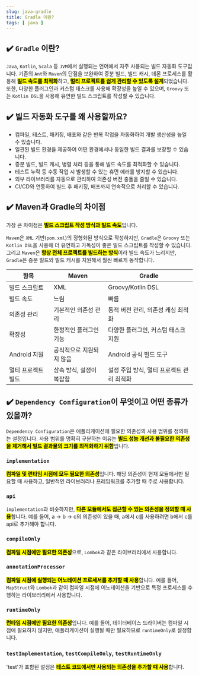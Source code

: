 ```yaml
---
slug: java-gradle
title: Gradle 이란?
tags: [ java ]
---
```


## ✔️ `Gradle` 이란?
`Java`, `Kotlin`, `Scala` 등 `JVM`에서 실행되는 언어에서 자주 사용되는 빌드 자동화 도구입니다. 기존의 `Ant`와 `Maven`의 단점을 보완하여 증분 빌드, 빌드 캐시, 데몬 프로세스를 활용해 <mark>**빌드 속도를 최적화**</mark>하고, <mark>**멀티 프로젝트를 쉽게 관리할 수 있도록 설계**</mark>되었습니다. 또한, 다양한 플러그인과 커스텀 태스크를 사용해 확장성을 높일 수 있으며, `Groovy` 또는 `Kotlin DSL`을 사용해 유연한 빌드 스크립트를 작성할 수 있습니다.

## ✔️ 빌드 자동화 도구를 왜 사용할까요?
* 컴파일, 테스트, 패키징, 배포와 같은 반복 작업을 자동화하여 개발 생산성을 높일 수 있습니다.
* 일관된 빌드 환경을 제공하여 어떤 환경에서나 동일한 빌드 결과를 보장할 수 있습니다.
* 증분 빌드, 빌드 캐시, 병렬 처리 등을 통해 빌드 속도를 최적화할 수 있습니다.
* 테스트 누락 등 수동 작업 시 발생할 수 있는 휴먼 에러를 방지할 수 있습니다.
* 외부 라이브러리를 자동으로 관리하여 의존성 버전 충돌을 줄일 수 있습니다.
* CI/CD와 연동하여 빌드 후 패키징, 배포까지 연속적으로 처리할 수 있습니다.

## ✔️ Maven과 Gradle의 차이점
가장 큰 차이점은 <mark>**빌드 스크립트 작성 방식과 빌드 속도**</mark>입니다.

`Maven`은 `XML` 기반(`pom.xml`)의 정형화된 방식으로 작성하지만, `Gradle`은 `Groovy` 또는 `Kotlin DSL`을 사용해 더 유연하고 가독성이 좋은 빌드 스크립트를 작성할 수 있습니다. 그리고 `Maven`은 <mark>**항상 전체 프로젝트를 빌드하는 방식**</mark>이라 빌드 속도가 느리지만, `Gradle`은 증분 빌드와 빌드 캐시를 지원해서 훨씬 빠르게 동작합니다.

| 항목                | Maven                         | Gradle                                      |
|---------------------|-------------------------------|----------------------------------------------|
| 빌드 스크립트        | XML                            | Groovy/Kotlin DSL                            |
| 빌드 속도           | 느림                           | 빠름                                         |
| 의존성 관리         | 기본적인 의존성 관리           | 동적 버전 관리, 의존성 캐싱 최적화           |
| 확장성              | 한정적인 플러그인 기능         | 다양한 플러그인, 커스텀 태스크 지원           |
| Android 지원        | 공식적으로 지원되지 않음       | Android 공식 빌드 도구                       |
| 멀티 프로젝트 빌드   | 상속 방식, 설정이 복잡함       | 설정 주입 방식, 멀티 프로젝트 관리 최적화     |

## ✔️ `Dependency Configuration`이 무엇이고 어떤 종류가 있을까?
`Dependency Configuration`은 애플리케이션에 필요한 의존성의 사용 범위를 정의하는 설정입니다. 사용 범위를 명확히 구분하는 이유는 <mark>**빌드 성능 개선과 불필요한 의존성을 제거해서 빌드 결과물의 크기를 최적화하기 위함**</mark>입니다.

### `implementation`
<mark>**컴파일 및 런타임 시점에 모두 필요한 의존성**</mark>입니다. 해당 의존성이 현재 모듈에서만 필요할 때 사용하고, 일반적인 라이브러리나 프레임워크를 추가할 때 주로 사용합니다.

### `api`
`implementation`과 비슷하지만, <mark>**다른 모듈에서도 접근할 수 있는 의존성을 정의할 때 사용**</mark>합니다. 예를 들어, a -> b -> c의 의존성이 있을 때, a에서 c를 사용하려면 b에서 c를 api로 추가해야 합니다.

### `compileOnly`
<mark>**컴파일 시점에만 필요한 의존성**</mark>으로, `Lombok`과 같은 라이브러리에서 사용합니다.

### `annotationProcessor`
<mark>**컴파일 시점에 실행되는 어노테이션 프로세서를 추가할 때 사용**</mark>합니다. 예를 들어, `MapStruct`와 `Lombok`과 같이 컴파일 시점에 어노테이션을 기반으로 특정 프로세스를 수행하는 라이브러리에서 사용합니다.

### `runtimeOnly`
<mark>**런타임 시점에만 필요한 의존성**</mark>입니다. 예를 들어, 데이터베이스 드라이버는 컴파일 시점에 필요하지 않지만, 애플리케이션이 실행될 때만 필요하므로 `runtimeOnly`로 설정합니다.

### `testImplementation`, `testCompileOnly`, `testRuntimeOnly`
'test'가 포함된 설정은 <mark>**테스트 코드에서만 사용되는 의존성을 추가할 때 사용**</mark>합니다.